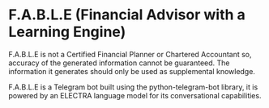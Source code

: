 # F.A.B.L.E (Financial Advisor with a Learning Engine)
F.A.B.L.E is not a Certified Financial Planner or Chartered Accountant so, accuracy of the generated information cannot be guaranteed. The information it generates should only be used as supplemental knowledge.

F.A.B.L.E is a Telegram bot built using the python-telegram-bot library, it is powered by an ELECTRA language model for its
conversational capabilities.